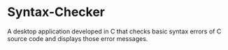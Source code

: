 # Syntax-Checker
A desktop application developed in C that checks basic syntax errors of C source code and displays those error messages.
